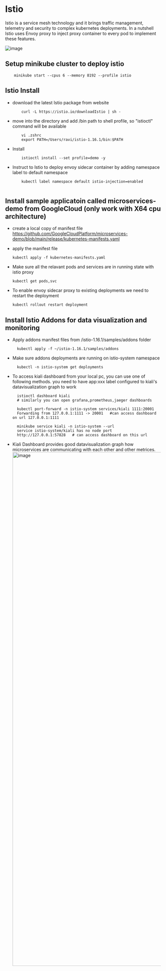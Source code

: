 # Istio
Istio is a service mesh technology and it brings traffic management, telemetry and security to complex kubernetes deployments. In a nutshell Istio uses Envoy proxy to inject proxy container to every pod to implement these features. 

![image](https://istio.io/latest/docs/concepts/security/arch-sec.svg)
<br>

## Setup minikube cluster to deploy istio 
        minikube start --cpus 6 --memory 8192 --profile istio

## Istio Install

- download the latest Istio package from website
    ``` shell 
        curl -L https://istio.io/downloadIstio | sh -
- move into the directory and add /bin path to shell profile, so "istioctl" command will be available
    ``` shell
        vi .zshrc
        export PATH=/Users/ravi/istio-1.16.1/bin:$PATH

- Install
    ``` shell
        istioctl install --set profile=demo -y

- Instruct to Istio to deploy envoy sidecar container by adding namespace label to default namespace
    ``` shell    
        kubectl label namespace default istio-injection=enabled


## Install sample applicatoin called microservices-demo from GoogleCloud (only work with X64 cpu architecture)

- create a local copy of manifest file https://github.com/GoogleCloudPlatform/microservices-demo/blob/main/release/kubernetes-manifests.yaml
 
- apply the manifest file
  ```
  kubectl apply -f kubernetes-manifests.yaml
  ```
  
- Make sure all the relavant pods and services are in running state with istio proxy
  ```
  kubectl get pods,svc
  ```
- To enable envoy sidecar proxy to existing deployments we need to restart the deployment
  ```
  kubectl rollout restart deployment
  ```


## Install Istio Addons for data visualization and monitoring

- Apply addons manifest files from /istio-1.16.1/samples/addons folder
  ```
    kubectl apply -f ~/istio-1.16.1/samples/addons 
  ```

- Make sure addons deployments are running on istio-system namespace
  ```
    kubectl -n istio-system get deployments
  ```

- To access kiali dashboard from your local pc, you can use one of following methods. you need to have app:xxx label configured to kiali's datavisualization graph to work
  ```
    istioctl dashboard kiali
    # similarly you can open grafana,prometheus,jaeger dashboards
  ```
  ```
    kubectl port-forward -n istio-system services/kiali 1111:20001
    Forwarding from 127.0.0.1:1111 -> 20001   #can access dashboard on url 127.0.0.1:1111
  ```

  ```
    minikube service kiali -n istio-system --url
    service istio-system/kiali has no node port
    http://127.0.0.1:57828   # can access dashboard on this url
  ```
- Kiali Dashboard provides good datavisualization graph how microservices are communicating with each other and other metrices. 
  <img width="1656" alt="image" src="https://user-images.githubusercontent.com/85973309/210187073-10786973-f309-4936-a4a3-85fbd6b853dc.png">
